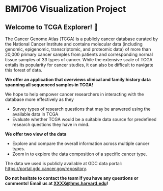 # BMI706 Visualization Project
## Welcome to TCGA Explorer! 👋
The Cancer Genome Atlas (TCGA) is a publicly cancer database curated by the National Cancer Institute and contains molecular data (including genomic, epigenomic, transcriptomic, and proteomic data) of more than 20,000 primary cancer samples from patients and corresponding normal tissue samples of 33 types of cancer. While the extensive scale of TCGA entails its popularity for cancer studies, it can also be difficult to navigate this forest of data.  
  
   **We offer an application that overviews clinical and family history data spanning all sequenced samples in TCGA!**  
     
   We hope to help empower cancer researchers in interacting with the database more effectively as they
   - Survey types of research questions that may be answered using the available data in TCGA
   - Evaluate whether TCGA would be a suitable data source for predefined research questions they have in mind.   
     
   **We offer two view of the data**
   - Explore and compare the overall information across multiple cancer types.
   - Zoom in to explore the data composition of a specific cancer type.
      
 The data we used is publicly available at GDC data portal:  https://portal.gdc.cancer.gov/repository.
    
 **Do not hesitate to contact the team if you have any questions or comments!**
 **Email us at XXXX@hms.harvard.edu!**
